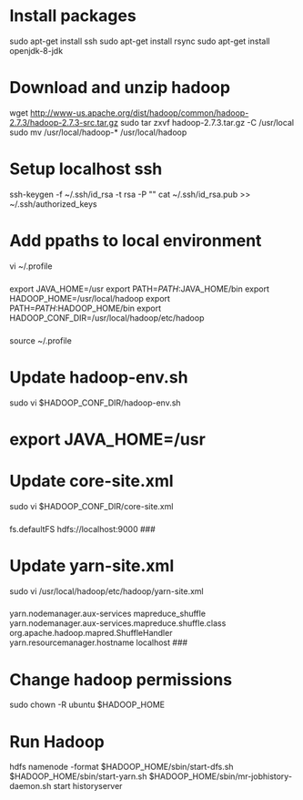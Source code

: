 # Install packages
sudo apt-get install ssh
sudo apt-get install rsync
sudo apt-get install openjdk-8-jdk

# Download and unzip hadoop
wget http://www-us.apache.org/dist/hadoop/common/hadoop-2.7.3/hadoop-2.7.3-src.tar.gz
sudo tar zxvf hadoop-2.7.3.tar.gz -C /usr/local
sudo mv /usr/local/hadoop-* /usr/local/hadoop

# Setup localhost ssh
ssh-keygen -f ~/.ssh/id_rsa -t rsa -P ""
cat ~/.ssh/id_rsa.pub >> ~/.ssh/authorized_keys

# Add ppaths to local environment
vi ~/.profile
###
export JAVA_HOME=/usr
export PATH=$PATH:$JAVA_HOME/bin
export HADOOP_HOME=/usr/local/hadoop
export PATH=$PATH:$HADOOP_HOME/bin
export HADOOP_CONF_DIR=/usr/local/hadoop/etc/hadoop
###
source ~/.profile

# Update hadoop-env.sh
sudo vi $HADOOP_CONF_DIR/hadoop-env.sh
# export JAVA_HOME=/usr

# Update core-site.xml
sudo vi $HADOOP_CONF_DIR/core-site.xml
###
<configuration>
  <property>
    <name>fs.defaultFS</name>
    <value>hdfs://localhost:9000</value>
  </property>
</configuration>
###

# Update yarn-site.xml
sudo vi /usr/local/hadoop/etc/hadoop/yarn-site.xml 
###
<configuration>
<!-- Site specific YARN configuration properties -->
  <property>
    <name>yarn.nodemanager.aux-services</name>
    <value>mapreduce_shuffle</value>
  </property> 
  <property>
    <name>yarn.nodemanager.aux-services.mapreduce.shuffle.class</name>
    <value>org.apache.hadoop.mapred.ShuffleHandler</value>
  </property>
  <property>
    <name>yarn.resourcemanager.hostname</name>
    <value>localhost</value>
  </property>

</configuration>
###

# Change hadoop permissions
sudo chown -R ubuntu $HADOOP_HOME

# Run Hadoop
hdfs namenode -format
$HADOOP_HOME/sbin/start-dfs.sh
$HADOOP_HOME/sbin/start-yarn.sh
$HADOOP_HOME/sbin/mr-jobhistory-daemon.sh start historyserver

